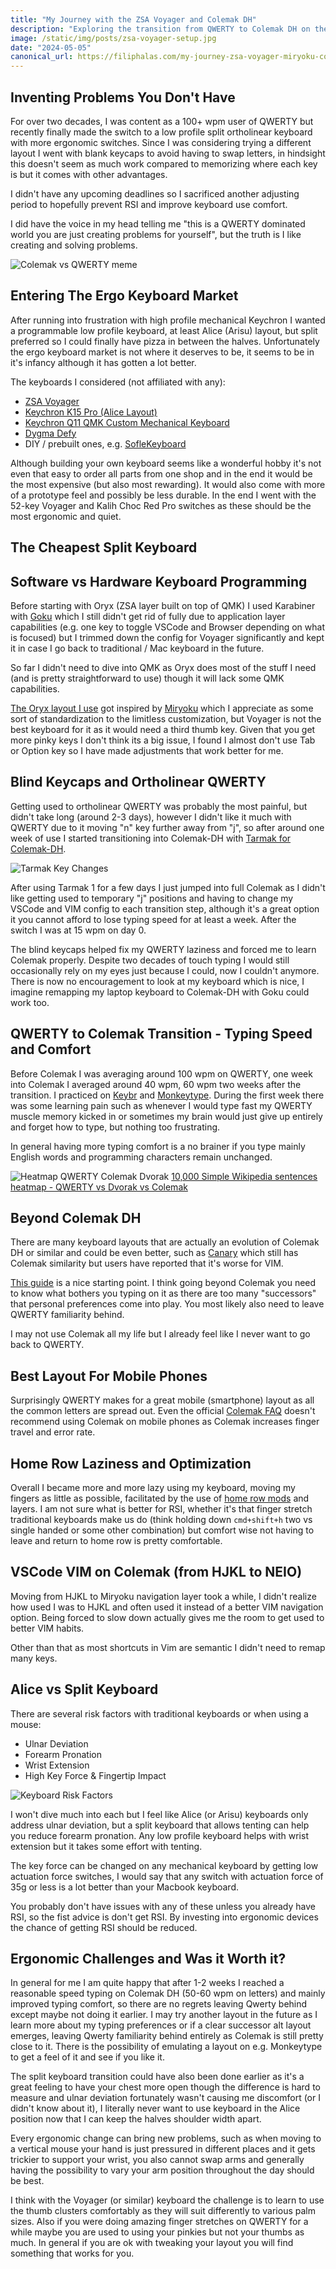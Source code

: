 ```yaml
---
title: "My Journey with the ZSA Voyager and Colemak DH"
description: "Exploring the transition from QWERTY to Colemak DH on the ZSA Voyager split keyboard, a step towards more ergonomic typing and improved efficiency."
image: /static/img/posts/zsa-voyager-setup.jpg
date: "2024-05-05"
canonical_url: https://filiphalas.com/my-journey-zsa-voyager-miryoku-colemak-dh
---
```


## Inventing Problems You Don't Have
For over two decades, I was content as a 100+ wpm user of QWERTY but recently finally made the switch to a low profile split ortholinear keyboard with more ergonomic switches. Since I was considering trying a different layout I went with blank keycaps to avoid having to swap letters, in hindsight this doesn't seem as much work compared to memorizing where each key is but it comes with other advantages.

I didn't have any upcoming deadlines so I sacrificed another adjusting period to hopefully prevent RSI and improve keyboard use comfort.

I did have the voice in my head telling me "this is a QWERTY dominated world you are just creating problems for yourself", but the truth is I like creating and solving problems.

![Colemak vs QWERTY meme](/static/img/posts/colemak-vs-qwerty-meme.png)

## Entering The Ergo Keyboard Market
After running into frustration with high profile mechanical Keychron I wanted a programmable low profile keyboard, at least Alice (Arisu) layout, but split preferred so I could finally have pizza in between the halves. Unfortunately the ergo keyboard market is not where it deserves to be, it seems to be in it's infancy although it has gotten a lot better.

The keyboards I considered (not affiliated with any):
- [ZSA Voyager](https://www.zsa.io/voyager)
- [Keychron K15 Pro (Alice Layout)](https://www.keychron.com/collections/low-profile-keyboard-collection/products/keychron-k15-pro-alice-layout-qmk-via-wireless-custom-mechanical-keyboard)
- [Keychron Q11 QMK Custom Mechanical Keyboard](https://www.keychron.com/products/keychron-q11-qmk-custom-mechanical-keyboard)
- [Dygma Defy](https://dygma.com/products/dygma-defy)
- DIY / prebuilt ones, e.g. [SofleKeyboard](https://josefadamcik.github.io/SofleKeyboard/)

Although building your own keyboard seems like a wonderful hobby it's not even that easy to order all parts from one shop and in the end it would be the most expensive (but also most rewarding). It would also come with more of a prototype feel and possibly be less durable. In the end I went with the 52-key Voyager and Kalih Choc Red Pro switches as these should be the most ergonomic and quiet.

## The Cheapest Split Keyboard

## Software vs Hardware Keyboard Programming
Before starting with Oryx (ZSA layer built on top of QMK) I used Karabiner with [Goku](https://github.com/yqrashawn/GokuRakuJoudo) which I still didn't get rid of fully due to application layer capabilities (e.g. one key to toggle VSCode and Browser depending on what is focused) but I trimmed down the config for Voyager significantly and kept it in case I go back to traditional / Mac keyboard in the future.
 
So far I didn't need to dive into QMK as Oryx does most of the stuff I need (and is pretty straightforward to use) though it will lack some QMK capabilities.

[The Oryx layout I use](https://configure.zsa.io/voyager/layouts/LN9LD/latest/0) got inspired by [Miryoku](https://github.com/manna-harbour/miryoku) which I appreciate as some sort of standardization to the limitless customization, but Voyager is not the best keyboard for it as it would need a third thumb key. Given that you get more pinky keys I don't think its a big issue, I found I almost don't use Tab or Option key so I have made adjustments that work better for me.

## Blind Keycaps and Ortholinear QWERTY
Getting used to ortholinear QWERTY was probably the most painful, but didn't take long (around 2-3 days), however I didn't like it much with QWERTY due to it moving "n" key further away from "j", so after around one week of use I started transitioning into Colemak-DH with [Tarmak for Colemak-DH](https://forum.colemak.com/topic/1858-learn-colemak-in-steps-with-the-tarmak-layouts/).

![Tarmak Key Changes](/static/img/posts/tarmak-key-changes.png)

After using Tarmak 1 for a few days I just jumped into full Colemak as I didn't like getting used to temporary "j" positions and having to change my VSCode and VIM config to each transition step, although it's a great option it you cannot afford to lose typing speed for at least a week. After the switch I was at 15 wpm on day 0.

The blind keycaps helped fix my QWERTY laziness and forced me to learn Colemak properly. Despite two decades of touch typing I would still occasionally rely on my eyes just because I could, now I couldn't anymore. There is now no encouragement to look at my keyboard which is nice, I imagine remapping my laptop keyboard to Colemak-DH with Goku could work too.

## QWERTY to Colemak Transition - Typing Speed and Comfort
Before Colemak I was averaging around 100 wpm on QWERTY, one week into Colemak I averaged around 40 wpm, 60 wpm two weeks after the transition. I practiced on [Keybr](https://www.keybr.com/) and [Monkeytype](https://monkeytype.com/). During the first week there was some learning pain such as whenever I would type fast my QWERTY muscle memory kicked in or sometimes my brain would just give up entirely and forget how to type, but nothing too frustrating.

In general having more typing comfort is a no brainer if you type mainly English words and programming characters remain unchanged.

![Heatmap QWERTY Colemak Dvorak](/static/img/posts/heatmap-qwerty-colemak-dvorak.png)
[10,000 Simple Wikipedia sentences heatmap - QWERTY vs Dvorak vs Colemak](https://www.reddit.com/r/Colemak/comments/qslro8/10000_simple_wikipedia_sentences_heatmap_qwerty/)

## Beyond Colemak DH
There are many keyboard layouts that are actually an evolution of Colemak DH or similar and could be even better, such as [Canary](https://github.com/Apsu/Canary) which still has Colemak similarity but users have reported that it's worse for VIM.

[This guide](https://getreuer.info/posts/keyboards/alt-layouts/index.html) is a nice starting point. I think going beyond Colemak you need to know what bothers you typing on it as there are too many "successors" that personal preferences come into play. You most likely also need to leave QWERTY familiarity behind.

I may not use Colemak all my life but I already feel like I never want to go back to QWERTY.

## Best Layout For Mobile Phones
Surprisingly QWERTY makes for a great mobile (smartphone) layout as all the common letters are spread out. Even the official [Colemak FAQ](https://colemak.com/FAQ#Is_Colemak_suitable_for_smartphones.3F) doesn't recommend using Colemak on mobile phones as Colemak increases finger travel and error rate.

## Home Row Laziness and Optimization
Overall I became more and more lazy using my keyboard, moving my fingers as little as possible, facilitated by the use of [home row mods](https://precondition.github.io/home-row-mods) and layers. I am not sure what is better for RSI, whether it's that finger stretch traditional keyboards make us do (think holding down `cmd+shift+h` two vs single handed or some other combination) but comfort wise not having to leave and return to home row is pretty comfortable. 
 
## VSCode VIM on Colemak (from HJKL to NEIO)
Moving from HJKL to Miryoku navigation layer took a while, I didn't realize how used I was to HJKL and often used it instead of a better VIM navigation option. Being forced to slow down actually gives me the room to get used to better VIM habits.

Other than that as most shortcuts in Vim are semantic I didn't need to remap many keys. 
 
## Alice vs Split Keyboard
There are several risk factors with traditional keyboards or when using a mouse:
- Ulnar Deviation
- Forearm Pronation
- Wrist Extension
- High Key Force & Fingertip Impact

![Keyboard Risk Factors](/static/img/posts/keyboard-risk-factors.webp)

I won't dive much into each but I feel like Alice (or Arisu) keyboards only address ulnar deviation, but a split keyboard that allows tenting can help you reduce forearm pronation. Any low profile keyboard helps with wrist extension but it takes some effort with tenting.

The key force can be changed on any mechanical keyboard by getting low actuation force switches, I would say that any switch with actuation force of 35g or less is a lot better than your Macbook keyboard.

You probably don't have issues with any of these unless you already have RSI, so the fist advice is don't get RSI. By investing into ergonomic devices the chance of getting RSI should be reduced.

## Ergonomic Challenges and Was it Worth it?
In general for me I am quite happy that after 1-2 weeks I reached a reasonable speed typing on Colemak DH (50-60 wpm on letters) and mainly improved typing comfort, so there are no regrets leaving Qwerty behind except maybe not doing it earlier. I may try another layout in the future as I learn more about my typing preferences or if a clear successor alt layout emerges, leaving Qwerty familiarity behind entirely as Colemak is still pretty close to it. There is the possibility of emulating a layout on e.g. Monkeytype to get a feel of it and see if you like it.

The split keyboard transition could have also been done earlier as it's a great feeling to have your chest more open though the difference is hard to measure and ulnar deviation fortunately wasn't causing me discomfort (or I didn't know about it), I literally never want to use keyboard in the Alice position now that I can keep the halves shoulder width apart.

Every ergonomic change can bring new problems, such as when moving to a vertical mouse your hand is just pressured in different places and it gets trickier to support your wrist, you also cannot swap arms and generally having the possibility to vary your arm position throughout the day should be best.

I think with the Voyager (or similar) keyboard the challenge is to learn to use the thumb clusters comfortably as they will suit differently to various palm sizes. Also if you were doing amazing finger stretches on QWERTY for a while maybe you are used to using your pinkies but not your thumbs as much. In general if you are ok with tweaking your layout you will find something that works for you.
